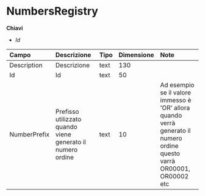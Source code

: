 # NumbersRegistry

  
 **Chiavi**

* _Id_

| Campo | Descrizione | Tipo | Dimensione | Note |
| :--- | :--- | :--- | :--- | :--- |
| Description | Descrizione | text | 130 |  |
| Id | Id | text | 50 |  |
| NumberPrefix | Prefisso utilizzato quando viene generato il numero ordine | text | 10 | Ad esempio se il valore immesso è 'OR' allora quando verrà generato il numero ordine questo varrà OR00001, OR00002 etc |

